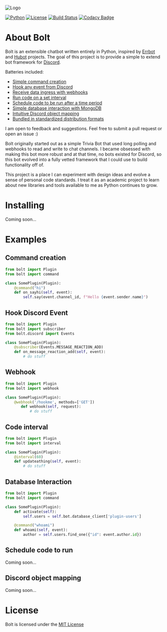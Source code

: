 ![Logo](https://user-images.githubusercontent.com/5940454/29853902-3b4a47dc-8d08-11e7-9158-31874826084c.png)

[![Python](https://img.shields.io/badge/Python-3.6-7289da.svg?style=flat-square)](https://www.python.org/downloads/release/python-360/)
[![License](https://img.shields.io/badge/License-MIT-7289da.svg?style=flat-square)](https://opensource.org/licenses/MIT)
[![Build Status](https://img.shields.io/travis/ns-phennessy/Bolt.svg?style=flat-square)](https://travis-ci.org/ns-phennessy/Bolt)
[![Codacy Badge](https://api.codacy.com/project/badge/Grade/01884c4719a746ba8ae317ba10268a44)](https://www.codacy.com/app/ns-phennessy/Bolt?utm_source=github.com&amp;utm_medium=referral&amp;utm_content=ns-phennessy/Bolt&amp;utm_campaign=Badge_Grade)


# About Bolt

Bolt is an extensible chatbot written entirely in Python, inspired by
[Errbot](https://github.com/errbotio/errbot) and [Hubot](https://hubot.github.com/) projects.
The goal of this project is to provide a simple to extend bot framework for
[Discord](https://discordapp.com).

Batteries included:
* [Simple command creation](#Command-creation)
* [Hook any event from Discord](#Hook-Discord-Event)
* [Receive data ingress with webhooks](#Webhook)
* [Run code on a set interval](#Code-interval)
* [Schedule code to be run after a time period](#Database-Interaction)
* [Simple database interaction with MongoDB](#Schedule-code-to-run)
* [Intuitive Discord object mapping](#Discord-object-mapping)
* [Bundled in standardized distribution formats](#Installing)

I am open to feedback and suggestions. Feel free to submit a pull request or open an issue :)

Bolt originally started out as a simple Trivia Bot that used long polling and webhooks to read and
write to chat channels. I became obsessed with making this bot more robust and at that time, no bots
existed for Discord, so this bot evolved into a fully vetted framework that I could use to build
functionality off of.

This project is a place I can experiment with design ideas and evolve a sense of personal code
standards. I treat it as an academic project to learn about new libraries and tools available to me
as Python continues to grow.

# Installing

Coming soon...


# Examples

## Command creation
```python
from bolt import Plugin
from bolt import command

class SomePlugin(Plugin):
    @command("hi")
    def on_sayhi(self, event):
        self.say(event.channel_id, f"Hello {event.sender.name}")
```

## Hook Discord Event
```python
from bolt import Plugin
from bolt import subscriber
from bolt.discord import Events

class SomePlugin(Plugin):
    @subscriber(Events.MESSAGE_REACTION_ADD)
    def on_message_reaction_add(self, event):
        # do stuff
```

## Webhook
```python
from bolt import Plugin
from bolt import webhook

class SomePlugin(Plugin):
    @webhook('/hookme', methods=['GET'])
       def webhook(self, request):
           # do stuff
```

## Code interval
```python
from bolt import Plugin
from bolt import interval

class SomePlugin(Plugin):
    @interval(60)
    def updateathing(self, event):
        # do stuff
```

## Database Interaction
```python
from bolt import Plugin
from bolt import command

class SomePlugin(Plugin):
    def activate(self):
        self.users = self.bot.database_client['plugin-users']

    @command("whoami")
    def whoami(self, event):
        author = self.users.find_one({"id": event.author.id})
```

## Schedule code to run
Coming soon...

## Discord object mapping
Coming soon...

# License
Bolt is licensed under the [MIT License](https://github.com/ns-phennessy/Bolt/blob/master/LICENSE.txt)
